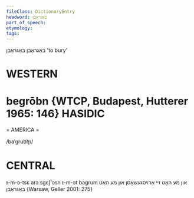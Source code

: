```yaml
---
fileClass: DictionaryEntry
headword: באַגראָבן
part_of_speech: 
etymology: 
tags: 
---
```

באַגראָבן
באַגראָבן
'to bury'

WESTERN
========

begrōbn {WTCP, Budapest, Hutterer 1965: 146}
HASIDIC
=======
= AMERICA = 

/baˈgrub͡m̥/

CENTRAL
========

ᵻ-m-ɔ-tsɛ arɔːsgɛʃ'ɔsn ᵻ-m-ɔt bagrum און מע האָט זיי אַרויסגעשאָסן און מע האָט באַגראָבן {Warsaw, Geller 2001: 275}